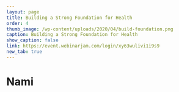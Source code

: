 ```yaml
---
layout: page
title: Building a Strong Foundation for Health
order: 4
thumb_image: /wp-content/uploads/2020/04/build-foundation.png
caption: Building a Strong Foundation for Health
show_caption: false
link: https://event.webinarjam.com/login/xy63wulivi1i9s9
new_tab: true
---
```


# Nami